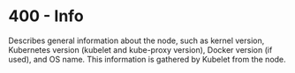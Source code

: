 # 400 - Info
Describes general information about the node, such as kernel version, Kubernetes version (kubelet and kube-proxy version), Docker version (if used), and OS name. This information is gathered by Kubelet from the node.
